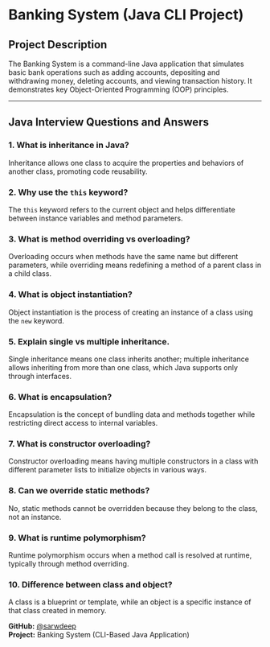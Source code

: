 # Banking System (Java CLI Project)

## Project Description
The Banking System is a command-line Java application that simulates basic bank operations such as adding accounts, depositing and withdrawing money, deleting accounts, and viewing transaction history. It demonstrates key Object-Oriented Programming (OOP) principles.

---

## Java Interview Questions and Answers

### 1. What is inheritance in Java?
Inheritance allows one class to acquire the properties and behaviors of another class, promoting code reusability.

### 2. Why use the `this` keyword?
The `this` keyword refers to the current object and helps differentiate between instance variables and method parameters.

### 3. What is method overriding vs overloading?
Overloading occurs when methods have the same name but different parameters, while overriding means redefining a method of a parent class in a child class.

### 4. What is object instantiation?
Object instantiation is the process of creating an instance of a class using the `new` keyword.

### 5. Explain single vs multiple inheritance.
Single inheritance means one class inherits another; multiple inheritance allows inheriting from more than one class, which Java supports only through interfaces.

### 6. What is encapsulation?
Encapsulation is the concept of bundling data and methods together while restricting direct access to internal variables.

### 7. What is constructor overloading?
Constructor overloading means having multiple constructors in a class with different parameter lists to initialize objects in various ways.

### 8. Can we override static methods?
No, static methods cannot be overridden because they belong to the class, not an instance.

### 9. What is runtime polymorphism?
Runtime polymorphism occurs when a method call is resolved at runtime, typically through method overriding.

### 10. Difference between class and object?
A class is a blueprint or template, while an object is a specific instance of that class created in memory.


**GitHub:** [@sarwdeep](https://github.com/sarwdeep)  
**Project:** Banking System (CLI-Based Java Application)
